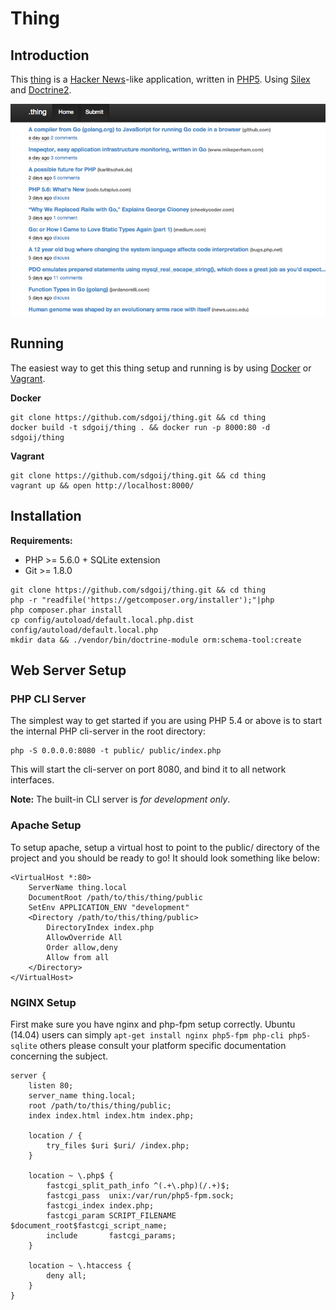 Thing
=====

Introduction
------------
This [thing](https://github.com/sdgoij/thing) is a [Hacker News](https://news.ycombinator.com/)-like
application, written in [PHP5](http://php.net/). Using [Silex](http://silex.sensiolabs.org/)
and [Doctrine2](http://doctrine-project.org/).

![Screenshot](thing.png)

Running
-------

The easiest way to get this thing setup and running is by using [Docker](https://www.docker.com/) or [Vagrant](https://www.vagrantup.com/).

**Docker**

    git clone https://github.com/sdgoij/thing.git && cd thing
    docker build -t sdgoij/thing . && docker run -p 8000:80 -d sdgoij/thing

**Vagrant**

    git clone https://github.com/sdgoij/thing.git && cd thing
    vagrant up && open http://localhost:8000/


Installation
------------

**Requirements:**

- PHP >= 5.6.0 + SQLite extension
- Git >= 1.8.0

```
git clone https://github.com/sdgoij/thing.git && cd thing
php -r "readfile('https://getcomposer.org/installer');"|php
php composer.phar install
cp config/autoload/default.local.php.dist config/autoload/default.local.php
mkdir data && ./vendor/bin/doctrine-module orm:schema-tool:create
```

Web Server Setup
----------------

### PHP CLI Server

The simplest way to get started if you are using PHP 5.4 or above is to start the internal PHP cli-server in the root directory:

    php -S 0.0.0.0:8080 -t public/ public/index.php

This will start the cli-server on port 8080, and bind it to all network
interfaces.

**Note:** The built-in CLI server is *for development only*.

### Apache Setup

To setup apache, setup a virtual host to point to the public/ directory of the
project and you should be ready to go! It should look something like below:

    <VirtualHost *:80>
        ServerName thing.local
        DocumentRoot /path/to/this/thing/public
        SetEnv APPLICATION_ENV "development"
        <Directory /path/to/this/thing/public>
            DirectoryIndex index.php
            AllowOverride All
            Order allow,deny
            Allow from all
        </Directory>
    </VirtualHost>

### NGINX Setup

First make sure you have nginx and php-fpm setup correctly. Ubuntu (14.04) users
can simply `apt-get install nginx php5-fpm php-cli php5-sqlite` others please
consult your platform specific documentation concerning the subject.

    server {
        listen 80;
        server_name thing.local;
        root /path/to/this/thing/public;
        index index.html index.htm index.php;

        location / {
            try_files $uri $uri/ /index.php;
        }

        location ~ \.php$ {
            fastcgi_split_path_info ^(.+\.php)(/.+)$;
            fastcgi_pass  unix:/var/run/php5-fpm.sock;
            fastcgi_index index.php;
            fastcgi_param SCRIPT_FILENAME $document_root$fastcgi_script_name;
            include       fastcgi_params;
        }

        location ~ \.htaccess {
            deny all;
        }
    }
